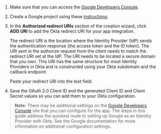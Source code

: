 1. Make sure that you can access the [Google Developers Console](https://console.developers.google.com/).

1. Create a Google project using these [instructions](https://developers.google.com/identity/sign-in/web/sign-in#before_you_begin).

1. In the **Authorized redirect URIs** section of the creation wizard, click **ADD URI** to add the Okta redirect URI for your app integration.

    The redirect URI is the location where the Identity Provider (IdP) sends the authentication response (the access token and the ID token). The URI sent in the authorize request from the client needs to match the redirect URI set at the IdP. The URI needs to be located a secure domain that you own. This URI has the same structure for most Identity Providers in Okta and is constructed using your Okta subdomain and the callback endpoint.

    Paste your redirect URI into the text field.
1. Save the OAuth 2.0 Client ID and the generated Client ID and Client Secret values so you can add them to your Okta configuration.

> **Note:** There may be additional settings on the [Google Developers Console](https://console.developers.google.com) site that you can configure for the app. The steps in this guide address the quickest route to setting up Google as an Identity Provider with Okta. See the Google documentation for more information on additional configuration settings.
